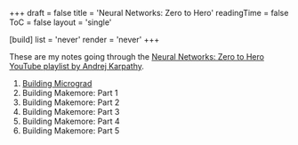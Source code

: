 +++
draft = false
title = 'Neural Networks: Zero to Hero'
readingTime = false
ToC = false
layout = 'single'

[build]
list = 'never'
render = 'never'
+++

These are my notes going through the [Neural Networks: Zero to Hero YouTube playlist by Andrej Karpathy](https://www.youtube.com/playlist?list=PLAqhIrjkxbuWI23v9cThsA9GvCAUhRvKZ).

1. [Building Micrograd](./01_building_micrograd)
2. Building Makemore: Part 1
3. Building Makemore: Part 2
4. Building Makemore: Part 3
5. Building Makemore: Part 4
6. Building Makemore: Part 5
